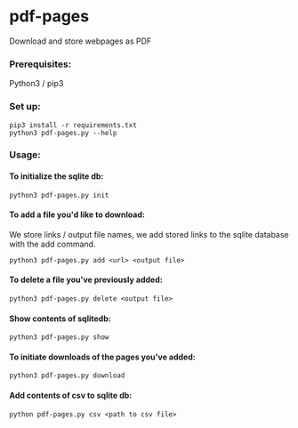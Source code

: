 # pdf-pages 
Download and store webpages as PDF

### Prerequisites:
Python3 / pip3

### Set up:
```
pip3 install -r requirements.txt
python3 pdf-pages.py --help
```

### Usage: 

#### To initialize the sqlite db:
```
python3 pdf-pages.py init
```

#### To add a file you'd like to download:
We store links / output file names, we add stored links to the sqlite database with the add command. 
```
python3 pdf-pages.py add <url> <output file>
```

#### To delete a file you've previously added:
```
python3 pdf-pages.py delete <output file>
```

#### Show contents of sqlitedb:
```
python3 pdf-pages.py show
```

#### To initiate downloads of the pages you've added:
```
python3 pdf-pages.py download
```

#### Add contents of csv to sqlite db:
```
python pdf-pages.py csv <path to csv file>
```


